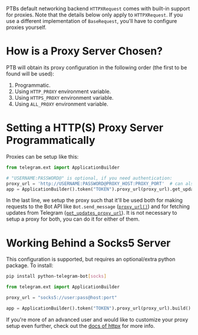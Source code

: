 PTBs default networking backend `HTTPXRequest` comes with built-in support for proxies.
Note that the details below only apply to `HTTPXRequest`.
If you use a different implementation of `BaseRequest`, you'll have to configure proxies yourself.

# How is a Proxy Server Chosen?

PTB will obtain its proxy configuration in the following order (the first to be found will be used):
1. Programmatic.
2. Using `HTTP_PROXY` environment variable.
3. Using `HTTPS_PROXY` environment variable.
4. Using `ALL_PROXY` environment variable.

# Setting a HTTP(S) Proxy Server Programmatically

Proxies can be setup like this:

```python
from telegram.ext import ApplicationBuilder

# "USERNAME:PASSWORD@" is optional, if you need authentication:
proxy_url = 'http://USERNAME:PASSWORD@PROXY_HOST:PROXY_PORT'  # can also be a https proxy
app = ApplicationBuilder().token("TOKEN").proxy_url(proxy_url).get_updates_proxy_url(proxy_url).build()
```

In the last line, we setup the proxy such that it'll be used both for making requests to the Bot API like  `Bot.send_message` ([`proxy_url()`](https://python-telegram-bot.readthedocs.io/telegram.ext.applicationbuilder.html#telegram.ext.ApplicationBuilder.proxy_url)) and for fetching updates from Telegram ([`get_updates_proxy_url`](https://python-telegram-bot.readthedocs.io/telegram.ext.applicationbuilder.html#telegram.ext.ApplicationBuilder.get_updates_proxy_url)). It is not necessary to setup a proxy for both, you can do it for either of them.

# Working Behind a Socks5 Server
This configuration is supported, but requires an optional/extra python package.
To install:
```bash
pip install python-telegram-bot[socks]
```
```python
from telegram.ext import ApplicationBuilder

proxy_url = "socks5://user:pass@host:port"

app = ApplicationBuilder().token("TOKEN").proxy_url(proxy_url).build()
```

If you're more of an advanced user and would like to customize your proxy setup even further, check out the [docs of httpx](https://www.python-httpx.org/advanced/#http-proxying) for more info.